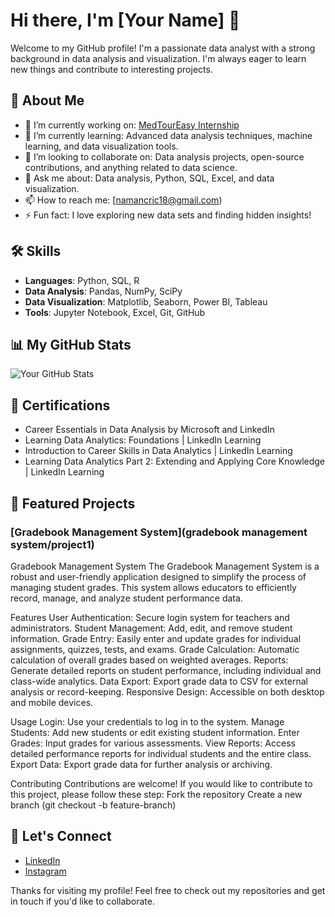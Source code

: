 # Hi there, I'm [Your Name] 👋

Welcome to my GitHub profile! I'm a passionate data analyst with a strong background in data analysis and visualization. I'm always eager to learn new things and contribute to interesting projects.

## 🚀 About Me

- 🔭 I’m currently working on: [MedTourEasy Internship](https://github.com/yourusername/medtoureasy-internship)
- 🌱 I’m currently learning: Advanced data analysis techniques, machine learning, and data visualization tools.
- 👯 I’m looking to collaborate on: Data analysis projects, open-source contributions, and anything related to data science.
- 💬 Ask me about: Data analysis, Python, SQL, Excel, and data visualization.
- 📫 How to reach me: [namancric18@gmail.com)
- ⚡ Fun fact: I love exploring new data sets and finding hidden insights!

## 🛠 Skills

- **Languages**: Python, SQL, R
- **Data Analysis**: Pandas, NumPy, SciPy
- **Data Visualization**: Matplotlib, Seaborn, Power BI, Tableau
- **Tools**: Jupyter Notebook, Excel, Git, GitHub

## 📊 My GitHub Stats

![Your GitHub Stats](https://github-readme-stats.vercel.app/api?username=yourusername&show_icons=true&theme=radical)

## 📝 Certifications

- Career Essentials in Data Analysis by Microsoft and LinkedIn
- Learning Data Analytics: Foundations | LinkedIn Learning
- Introduction to Career Skills in Data Analytics | LinkedIn Learning
- Learning Data Analytics Part 2: Extending and Applying Core Knowledge | LinkedIn Learning

## 🌟 Featured Projects

### [Gradebook Management System](gradebook management system/project1)
Gradebook Management System
The Gradebook Management System is a robust and user-friendly application designed to simplify the process of managing student grades. 
This system allows educators to efficiently record, manage, and analyze student performance data.

Features
User Authentication: Secure login system for teachers and administrators.
Student Management: Add, edit, and remove student information.
Grade Entry: Easily enter and update grades for individual assignments, quizzes, tests, and exams.
Grade Calculation: Automatic calculation of overall grades based on weighted averages.
Reports: Generate detailed reports on student performance, including individual and class-wide analytics.
Data Export: Export grade data to CSV for external analysis or record-keeping.
Responsive Design: Accessible on both desktop and mobile devices.

Usage
Login: Use your credentials to log in to the system.
Manage Students: Add new students or edit existing student information.
Enter Grades: Input grades for various assessments.
View Reports: Access detailed performance reports for individual students and the entire class.
Export Data: Export grade data for further analysis or archiving.

Contributing
Contributions are welcome! If you would like to contribute to this project, please follow these step:
Fork the repository
Create a new branch (git checkout -b feature-branch)


## 🤝 Let's Connect

- [LinkedIn](https://www.linkedin.com/in/yourusername)
- [Instagram](namanjan723)

Thanks for visiting my profile! Feel free to check out my repositories and get in touch if you'd like to collaborate.

